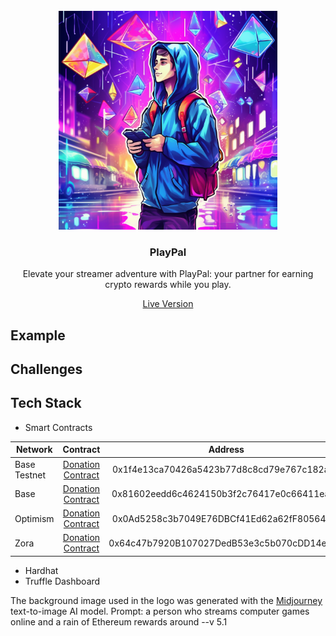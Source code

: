 <br/>
<div align="center">
  <a>
    <img src="./img/logo.png" width="350">
  </a>
  <h3 align="center">PlayPal</h3>
  <p align="center">
Elevate your streamer adventure with PlayPal: your partner for earning crypto rewards while you play.
  </p>
  <a href="https://lennardevertz.github.io/Superhack2023/streamerPage">Live Version</a>
</div>

## Example
## Challenges
## Tech Stack

- Smart Contracts

| Network   |      Contract      |       Address |
|----------|:-------------:|:------:|
| Base Testnet | [Donation Contract](https://goerli.basescan.org/address/0x1f4e13ca70426a5423b77d8c8cd79e767c182a19) | 0x1f4e13ca70426a5423b77d8c8cd79e767c182a19 |
| Base | [Donation Contract](https://basescan.org/address/0x81602eedd6c4624150b3f2c76417e0c66411ea30) | 0x81602eedd6c4624150b3f2c76417e0c66411ea30 |
| Optimism | [Donation Contract](https://goerli-optimism.etherscan.io/address/0x0ad5258c3b7049e76dbcf41ed62a62ff80564f30) | 0x0Ad5258c3b7049E76DBCf41Ed62a62fF80564f30 |
| Zora | [Donation Contract](https://testnet.explorer.zora.energy/address/0x64c47b7920B107027DedB53e3c5b070cDD14eE4D) | 0x64c47b7920B107027DedB53e3c5b070cDD14eE4D |
- Hardhat
- Truffle Dashboard


The background image used in the logo was generated with the [Midjourney](https://www.midjourney.com/) text-to-image AI model. Prompt: a person who streams computer games online and a rain of Ethereum rewards around --v 5.1</p>
